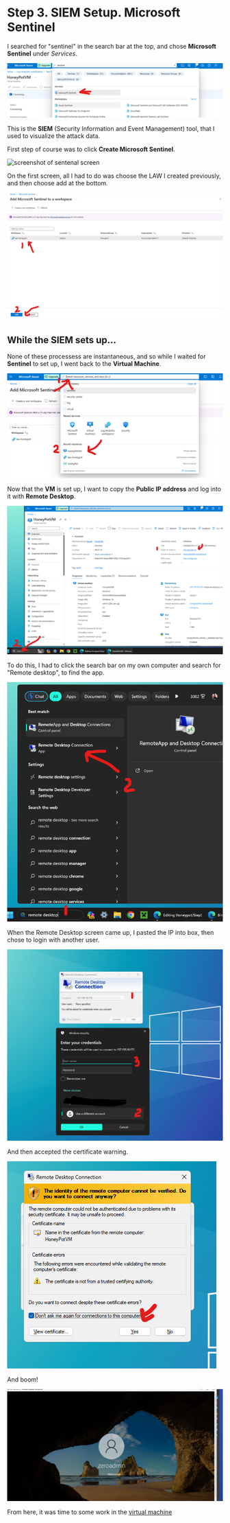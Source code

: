 # Step 3. SIEM Setup. Microsoft Sentinel

I searched for "sentinel" in the search bar at the top, and chose **Microsoft Sentinel** under *Services*.

![screenshot of searching for sentinel](https://github.com/ZeroTrustAccess/Honeypot/blob/main/step3_sen1.png)

This is the **SIEM** (Security Information and Event Management) tool, that I used to visualize the attack data.

First step of course was to click **Create Microsoft Sentinel**.

![screenshot of sentenal screen](https://github.com/ZeroTrustAccess/Honeypot/blob/main/step3_sen2.png.)

On the first screen, all I had to do was choose the LAW I created previously, and then choose add at the bottom.

![screenshot of sentenal link to law](https://github.com/ZeroTrustAccess/Honeypot/blob/main/step3_sen3.png)

## While the SIEM sets up...

None of these processess are instantaneous, and so while I waited for **Sentinel** to set up, I went back to the **Virtual Machine**.

![screenshot of going back to vm](https://github.com/ZeroTrustAccess/Honeypot/blob/main/step3_sen4.png)

Now that the **VM** is set up, I want to copy the **Public IP address** and log into it with **Remote Desktop**.

![screenshot of copying IP in VM](https://github.com/ZeroTrustAccess/Honeypot/blob/main/step3_sen5.png)

To do this, I had to click the search bar on my own computer and search for "Remote desktop", to find the app.

![screenshot of going to remote desktop](https://github.com/ZeroTrustAccess/Honeypot/blob/main/step3_sen6.png)

When the Remote Desktop screen came up, I pasted the IP into box, then chose to login with another user.

![screenshot of going to remote desktop](https://github.com/ZeroTrustAccess/Honeypot/blob/main/step3_sen7.png)

And then accepted the certificate warning.

![screenshot of certificate warning](https://github.com/ZeroTrustAccess/Honeypot/blob/main/step3_sen8.png)

And boom!

![screenshot of vm](https://github.com/ZeroTrustAccess/Honeypot/blob/main/step3_sen9.png)

From here, it was time to some work in the [virtual machine](https://github.com/ZeroTrustAccess/Honeypot/blob/main/Step4_Run.md)


